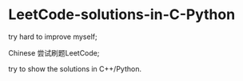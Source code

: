 # LeetCode-solutions-in-C-Python


try hard to improve myself;


Chinese 尝试刷题LeetCode;


try to show the solutions in C++/Python.
